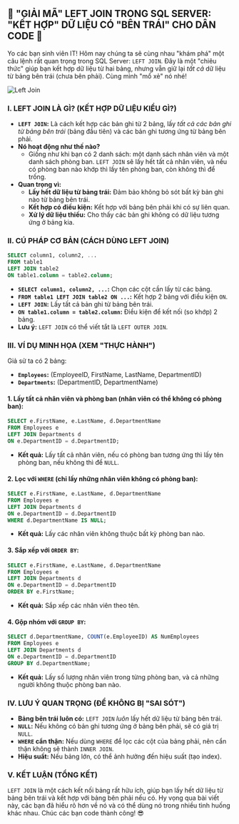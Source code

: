 ## **🚀 "GIẢI MÃ" LEFT JOIN TRONG SQL SERVER: "KẾT HỢP" DỮ LIỆU CÓ "BÊN TRÁI" CHO DÂN CODE 🚀**

Yo các bạn sinh viên IT! Hôm nay chúng ta sẽ cùng nhau "khám phá" một câu lệnh rất quan trọng trong SQL Server:
`LEFT JOIN`. Đây là một "chiêu thức" giúp bạn kết hợp dữ liệu từ hai bảng, nhưng vẫn giữ lại _tất cả_ dữ liệu từ bảng
bên trái (chưa bên phải). Cùng mình "mổ xẻ" nó nhé!

![Left Join](/assets/images/sql-joins-venn-diagrams-left-outer-join.webp)

### **I. LEFT JOIN LÀ GÌ? (KẾT HỢP DỮ LIỆU KIỂU GÌ?)**

- **`LEFT JOIN`:** Là cách kết hợp các bản ghi từ 2 bảng, lấy _tất cả các bản ghi từ bảng bên trái_ (bảng đầu tiên) và
  các bản ghi tương ứng từ bảng bên phải.
- **Nó hoạt động như thế nào?**
    - Giống như khi bạn có 2 danh sách: một danh sách nhân viên và một danh sách phòng ban. `LEFT JOIN` sẽ lấy hết tất
      cả nhân viên, và nếu có phòng ban nào khớp thì lấy tên phòng ban, còn không thì để trống.
- **Quan trọng vì:**
    - **Lấy hết dữ liệu từ bảng trái:** Đảm bảo không bỏ sót bất kỳ bản ghi nào từ bảng bên trái.
    - **Kết hợp có điều kiện:** Kết hợp với bảng bên phải khi có sự liên quan.
    - **Xử lý dữ liệu thiếu:** Cho thấy các bản ghi không có dữ liệu tương ứng ở bảng kia.

### **II. CÚ PHÁP CƠ BẢN (CÁCH DÙNG LEFT JOIN)**

```sql
SELECT column1, column2, ...
FROM table1
LEFT JOIN table2
ON table1.column = table2.column;
```

- **`SELECT column1, column2, ...`:** Chọn các cột cần lấy từ các bảng.
- **`FROM table1 LEFT JOIN table2 ON ...`:** Kết hợp 2 bảng với điều kiện `ON`.
- **`LEFT JOIN`:** Lấy tất cả bản ghi từ bảng bên trái.
- **`ON table1.column = table2.column`:** Điều kiện để kết nối (so khớp) 2 bảng.
- **Lưu ý:** `LEFT JOIN` có thể viết tắt là `LEFT OUTER JOIN`.

### **III. VÍ DỤ MINH HỌA (XEM "THỰC HÀNH")**

Giả sử ta có 2 bảng:

- **`Employees`:** (EmployeeID, FirstName, LastName, DepartmentID)
- **`Departments`:** (DepartmentID, DepartmentName)

#### **1. Lấy tất cả nhân viên và phòng ban (nhân viên có thể không có phòng ban):**

```sql
SELECT e.FirstName, e.LastName, d.DepartmentName
FROM Employees e
LEFT JOIN Departments d
ON e.DepartmentID = d.DepartmentID;
```

- **Kết quả:** Lấy tất cả nhân viên, nếu có phòng ban tương ứng thì lấy tên phòng ban, nếu không thì để `NULL`.

#### **2. Lọc với `WHERE` (chỉ lấy những nhân viên không có phòng ban):**

```sql
SELECT e.FirstName, e.LastName, d.DepartmentName
FROM Employees e
LEFT JOIN Departments d
ON e.DepartmentID = d.DepartmentID
WHERE d.DepartmentName IS NULL;
```

- **Kết quả:** Lấy các nhân viên không thuộc bất kỳ phòng ban nào.

#### **3. Sắp xếp với `ORDER BY`:**

```sql
SELECT e.FirstName, e.LastName, d.DepartmentName
FROM Employees e
LEFT JOIN Departments d
ON e.DepartmentID = d.DepartmentID
ORDER BY e.FirstName;
```

- **Kết quả:** Sắp xếp các nhân viên theo tên.

#### **4. Gộp nhóm với `GROUP BY`:**

```sql
SELECT d.DepartmentName, COUNT(e.EmployeeID) AS NumEmployees
FROM Employees e
LEFT JOIN Departments d
ON e.DepartmentID = d.DepartmentID
GROUP BY d.DepartmentName;
```

- **Kết quả:** Lấy số lượng nhân viên trong từng phòng ban, và cả những người không thuộc phòng ban nào.

### **IV. LƯU Ý QUAN TRỌNG (ĐỂ KHÔNG BỊ "SAI SÓT")**

- **Bảng bên trái luôn có:** `LEFT JOIN` _luôn_ lấy hết dữ liệu từ bảng bên trái.
- **`NULL`:** Nếu không có bản ghi tương ứng ở bảng bên phải, sẽ có giá trị `NULL`.
- **`WHERE` cẩn thận:** Nếu dùng `WHERE` để lọc các cột của bảng phải, nên cẩn thận không sẽ thành `INNER JOIN`.
- **Hiệu suất:** Nếu bảng lớn, có thể ảnh hưởng đến hiệu suất (tạo index).

### **V. KẾT LUẬN (TỔNG KẾT)**

`LEFT JOIN` là một cách kết nối bảng rất hữu ích, giúp bạn lấy hết dữ liệu từ bảng bên trái và kết hợp với bảng bên phải
nếu có. Hy vọng qua bài viết này, các bạn đã hiểu rõ hơn về nó và có thể dùng nó trong nhiều tình huống khác nhau. Chúc
các bạn code thành công! 😎

